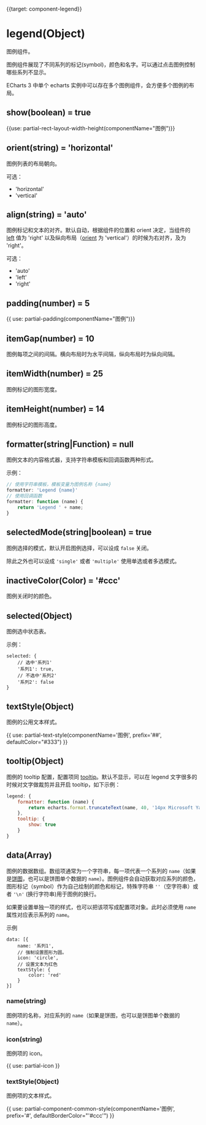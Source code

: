 
{{target: component-legend}}

# legend(Object)

图例组件。

图例组件展现了不同系列的标记(symbol)，颜色和名字。可以通过点击图例控制哪些系列不显示。

ECharts 3 中单个 echarts 实例中可以存在多个图例组件，会方便多个图例的布局。

## show(boolean) = true

{{use: partial-rect-layout-width-height(componentName="图例")}}

## orient(string) = 'horizontal'

图例列表的布局朝向。

可选：
+ 'horizontal'
+ 'vertical'

## align(string) = 'auto'

图例标记和文本的对齐。默认自动，根据组件的位置和 orient 决定，当组件的 [left](~legend.left) 值为 'right' 以及纵向布局（[orient](~legend.orient) 为  'vertical'）的时候为右对齐，及为 'right'。

可选：
+ 'auto'
+ 'left'
+ 'right'

## padding(number) = 5

{{ use: partial-padding(componentName="图例")}}

## itemGap(number) = 10

图例每项之间的间隔。横向布局时为水平间隔，纵向布局时为纵向间隔。

## itemWidth(number) = 25

图例标记的图形宽度。

## itemHeight(number) = 14

图例标记的图形高度。

## formatter(string|Function) = null

图例文本的内容格式器，支持字符串模板和回调函数两种形式。

示例：
```js
// 使用字符串模板，模板变量为图例名称 {name}
formatter: 'Legend {name}'
// 使用回调函数
formatter: function (name) {
    return 'Legend ' + name;
}
```

## selectedMode(string|boolean) = true

图例选择的模式，默认开启图例选择，可以设成 `false` 关闭。

除此之外也可以设成 `'single'` 或者  `'multiple'` 使用单选或者多选模式。

## inactiveColor(Color) = '#ccc'

图例关闭时的颜色。

## selected(Object)

图例选中状态表。

示例：
```
selected: {
    // 选中'系列1'
    '系列1': true,
    // 不选中'系列2'
    '系列2': false
}
```

## textStyle(Object)

图例的公用文本样式。

{{ use: partial-text-style(componentName='图例', prefix='##', defaultColor="#333") }}

## tooltip(Object)

图例的 tooltip 配置，配置项同 [tooltip](http://localhost/echarts-doc/public/option.html#tooltip)。默认不显示，可以在 legend 文字很多的时候对文字做裁剪并且开启 tooltip，如下示例：

```js
legend: {
    formatter: function (name) {
        return echarts.format.truncateText(name, 40, '14px Microsoft Yahei', '…');
    },
    tooltip: {
        show: true
    }
}
```

## data(Array)

图例的数据数组。数组项通常为一个字符串，每一项代表一个系列的 `name`（如果是[饼图](~series-pie)，也可以是饼图单个数据的 `name`）。图例组件会自动获取对应系列的颜色，图形标记（symbol）作为自己绘制的颜色和标记，特殊字符串 `''`（空字符串）或者 `'\n'` (换行字符串)用于图例的换行。

如果要设置单独一项的样式，也可以把该项写成配置项对象。此时必须使用 `name` 属性对应表示系列的 `name`。

示例
```
data: [{
    name: '系列1',
    // 强制设置图形为圆。
    icon: 'circle',
    // 设置文本为红色
    textStyle: {
        color: 'red'
    }
}]
```

### name(string)
图例项的名称，对应系列的 `name`（如果是饼图，也可以是饼图单个数据的 `name`）。

### icon(string)

图例项的 icon。

{{ use: partial-icon }}

### textStyle(Object)

图例项的文本样式。

{{ use: partial-component-common-style(componentName='图例', prefix='#', defaultBorderColor="'#ccc'") }}

